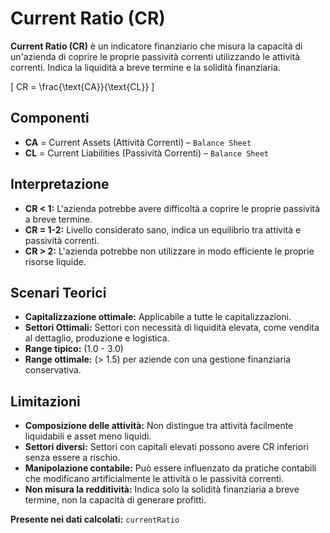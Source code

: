 # Current Ratio (CR)

**Current Ratio (CR)** è un indicatore finanziario che misura la capacità di un'azienda di coprire le proprie passività correnti utilizzando le attività correnti. Indica la liquidità a breve termine e la solidità finanziaria.

\[
CR = \frac{\text{CA}}{\text{CL}}
\]

## Componenti

- **CA** = Current Assets (Attività Correnti) – `Balance Sheet`
- **CL** = Current Liabilities (Passività Correnti) – `Balance Sheet`

## Interpretazione

- **CR < 1:** L'azienda potrebbe avere difficoltà a coprire le proprie passività a breve termine.
- **CR = 1-2:** Livello considerato sano, indica un equilibrio tra attività e passività correnti.
- **CR > 2:** L'azienda potrebbe non utilizzare in modo efficiente le proprie risorse liquide.

## Scenari Teorici

- **Capitalizzazione ottimale:** Applicabile a tutte le capitalizzazioni.
- **Settori Ottimali:** Settori con necessità di liquidità elevata, come vendita al dettaglio, produzione e logistica.
- **Range tipico:** \(1.0 - 3.0\)
- **Range ottimale:** \(> 1.5\) per aziende con una gestione finanziaria conservativa.

## Limitazioni

- **Composizione delle attività:** Non distingue tra attività facilmente liquidabili e asset meno liquidi.
- **Settori diversi:** Settori con capitali elevati possono avere CR inferiori senza essere a rischio.
- **Manipolazione contabile:** Può essere influenzato da pratiche contabili che modificano artificialmente le attività o le passività correnti.
- **Non misura la redditività:** Indica solo la solidità finanziaria a breve termine, non la capacità di generare profitti.

**Presente nei dati calcolati:** `currentRatio`
